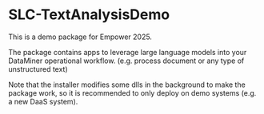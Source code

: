 # SLC-TextAnalysisDemo

This is a demo package for Empower 2025.

The package contains apps to leverage large language models into your DataMiner operational workflow. (e.g. process document or any type of unstructured text)

Note that the installer modifies some dlls in the background to make the package work, so it is recommended to only deploy on demo systems (e.g. a new DaaS system).